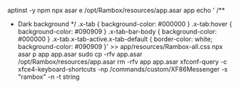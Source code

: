 aptinst -y npm
npx asar e /opt/Rambox/resources/app.asar app
echo '
/**
 * Dark background
 */
.x-tab {
  background-color: #000000
}
.x-tab:hover {
  background-color: #090909
}
.x-tab-bar-body {
  background-color: #000000
}
.x-tab.x-tab-active.x-tab-default {
  border-color: white;
  background-color: #090909
}' >> app/resources/Rambox-all.css
npx asar p app app.asar
sudo cp -rfv app.asar /opt/Rambox/resources/app.asar
rm -rfv app app.asar
xfconf-query -c xfce4-keyboard-shortcuts -np /commands/custom/XF86Messenger -s "rambox" -n -t string